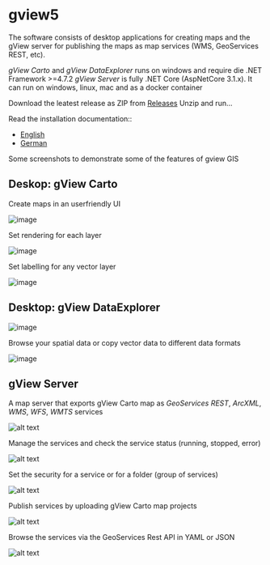 # gview5

The software consists of desktop applications for creating maps and the gView server for publishing the maps as map services (WMS, GeoServices REST, etc).

*gView Carto* and *gView DataExplorer* runs on windows and require die .NET Framework >=4.7.2 
*gView Server* is fully .NET Core (AspNetCore 3.1.x). It can run on windows, linux, mac and as a docker container 

Download the leatest release as ZIP from [Releases](https://github.com/jugstalt/gview5/releases)
Unzip and run...

Read the installation documentation::
* [English](https://docs.webgiscloud.com/gview/en/index.html)
* [German](https://docs.webgiscloud.com/gview/de/index.html)

Some screenshots to demonstrate some of the features of gview GIS

## Deskop: gView Carto

Create maps in an userfriendly UI

![image](https://github.com/jugstalt/gview-gis/assets/26577522/4bbfbf7d-b1e2-4a58-8daf-dec202e34b3b)

Set rendering for each layer

![image](https://github.com/jugstalt/gview-gis/assets/26577522/daeca7cb-d717-49d2-bf21-5ff6f93733b0)

Set labelling for any vector layer

![image](https://github.com/jugstalt/gview-gis/assets/26577522/c4b9d272-fba0-4995-8f93-f4a5a4ac1fbf)

## Desktop: gView DataExplorer

![image](https://github.com/jugstalt/gview-gis/assets/26577522/1e5665cc-c9f5-4b4d-9778-6e23ac67dbb7)

Browse your spatial data or copy vector data to different data formats

![image](https://github.com/jugstalt/gview-gis/assets/26577522/8b1e2480-02f4-4d4c-8318-994b167eab9f)

## gView Server

A map server that exports gView Carto map as *GeoServices REST*, *ArcXML*, *WMS*, *WFS*, *WMTS* services

![alt text](https://raw.githubusercontent.com/jugstalt/gview5/master/content/img/gview5-server1.png)

Manage the services and check the service status (running, stopped, error)

![alt text](https://raw.githubusercontent.com/jugstalt/gview5/master/content/img/gview5-server2.png)

Set the security for a service or for a folder (group of services)

![alt text](https://raw.githubusercontent.com/jugstalt/gview5/master/content/img/gview5-server3.png)

Publish services by uploading gView Carto map projects

![alt text](https://raw.githubusercontent.com/jugstalt/gview5/master/content/img/gview5-server4.png)

Browse the services via the GeoServices Rest API in YAML or JSON

![alt text](https://raw.githubusercontent.com/jugstalt/gview5/master/content/img/gview5-server5.png)



